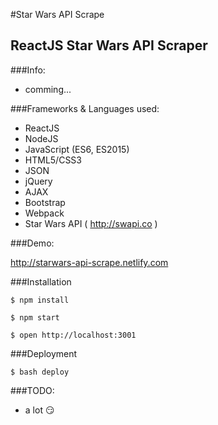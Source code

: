 #Star Wars API Scrape

## ReactJS Star Wars API Scraper

###Info:

- comming...

###Frameworks & Languages used:


- ReactJS
- NodeJS
- JavaScript (ES6, ES2015)
- HTML5/CSS3
- JSON
- jQuery
- AJAX
- Bootstrap
- Webpack
- Star Wars API ( http://swapi.co )

###Demo:

http://starwars-api-scrape.netlify.com


###Installation

```
$ npm install

$ npm start

$ open http://localhost:3001

```

###Deployment

```
$ bash deploy

```

###TODO:

- a lot 😏
